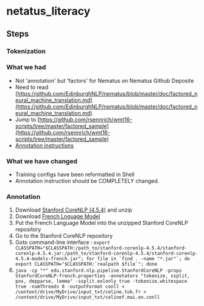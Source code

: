 # netatus_literacy

## Steps

### Tokenization

### What we had
- Not 'annotation' but 'factors' for Nematus on Nematus Github Deposite 
- Need to read [https://github.com/EdinburghNLP/nematus/blob/master/doc/factored_neural_machine_translation.md](https://github.com/EdinburghNLP/nematus/blob/master/doc/factored_neural_machine_translation.md)
- Jump to [https://github.com/rsennrich/wmt16-scripts/tree/master/factored_sample](https://github.com/rsennrich/wmt16-scripts/tree/master/factored_sample)
- [Annotation instructions](https://github.com/rsennrich/wmt16-scripts/blob/master/factored_sample/README.md)


### What we have changed
- Training configs have been reformatted in Shell
- Annotation instruction should be COMPLETELY changed.

### Annotation



1. Download [Stanford CoreNLP (4.5.4)](https://nlp.stanford.edu/software/stanford-corenlp-4.5.4.zip) and unzip
2. Download [French Lnguage Model](https://nlp.stanford.edu/software/stanford-corenlp-4.5.4-models-french.jar)
3. Put the French Language Model into the unzipped Stanford CoreNLP repository
4. Go to the Stanford CoreNLP repository 
5. Goto command-line interface : ```export CLASSPATH="$CLASSPATH:/path_to/stanford-corenlp-4.5.4/stanford-corenlp-4.5.4.jar:/path_to/stanford-corenlp-4.5.4/stanford-corenlp-4.5.4-models-french.jar"; for file in `find . -name "*.jar"`; do export CLASSPATH="$CLASSPATH:`realpath $file`"; done```
6. ```java -cp "*" edu.stanford.nlp.pipeline.StanfordCoreNLP -props StanfordCoreNLP-french.properties -annotators "tokenize, ssplit, pos, depparse, lemma" -ssplit.eolonly true -tokenize.whitespace true -numThreads 8 -outputFormat conll < /content/drive/MyDrive/input_txt/celine.tok.fr > /content/drive/MyDrive/input_txt/celinef.mai.en.conll```
